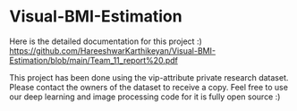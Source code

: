 # Visual-BMI-Estimation

Here is the detailed documentation for this project :)
https://github.com/HareeshwarKarthikeyan/Visual-BMI-Estimation/blob/main/Team_11_report%20.pdf


This project has been done using the vip-attribute private research dataset. Please contact the owners of the dataset to receive a copy. Feel free to use our deep learning and image processing code for it is fully open source :)
